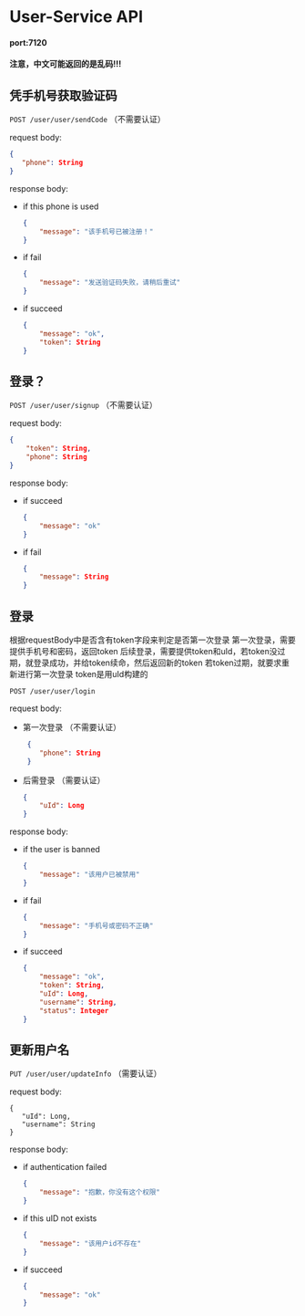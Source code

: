 # User-Service API
#### port:7120
**注意，中文可能返回的是乱码!!!**

## 凭手机号获取验证码

`POST /user/user/sendCode` （不需要认证）

request body:


 ```json
 {
    "phone": String
 }
 ```
response body:

+ if this phone is used

  ```json
  {
      "message": "该手机号已被注册！"
  }
  ```

+ if fail

  ````json
  {
      "message": "发送验证码失败，请稍后重试"
  }
  ````

+ if succeed

  ```json
  {
      "message": "ok",
      "token": String
  }
  ```

## 登录？

`POST /user/user/signup` （不需要认证）

request body:


```json
{
    "token": String,
    "phone": String
}
```
response body:

+ if succeed

  ```json
  {
      "message": "ok"
  }
  ```

+ if fail

  ```json
  {
      "message": String
  }
  ```

## 登录

根据requestBody中是否含有token字段来判定是否第一次登录
第一次登录，需要提供手机号和密码，返回token
后续登录，需要提供token和uId，若token没过期，就登录成功，并给token续命，然后返回新的token
若token过期，就要求重新进行第一次登录
token是用uId构建的

`POST /user/user/login` 

request body:

+ 第一次登录 （不需要认证）

  ```json
   {
      "phone": String
   }
  ```

+ 后需登录 （需要认证）

  ```json
  {
      "uId": Long
  }
  ```

response body:

+ if the user is banned

  ```json
  {
      "message": "该用户已被禁用"
  }
  ```

+ if fail

  ```json
  {
      "message": "手机号或密码不正确"
  }
  ```

+ if succeed

  ```json
  {
      "message": "ok",
      "token": String,
      "uId": Long,
      "username": String,
      "status": Integer
  }
  ```

## 更新用户名

`PUT /user/user/updateInfo` （需要认证）

request body:


 ```
 {
    "uId": Long,
    "username": String
 }
 ```
response body:

+ if authentication failed

  ```json
  {
      "message": "抱歉，你没有这个权限"
  }
  ```

+ if this uID not exists

  ```json
  {
      "message": "该用户id不存在"
  }
  ```

+ if succeed

  ```json
  {
      "message": "ok"
  }
  ```

  